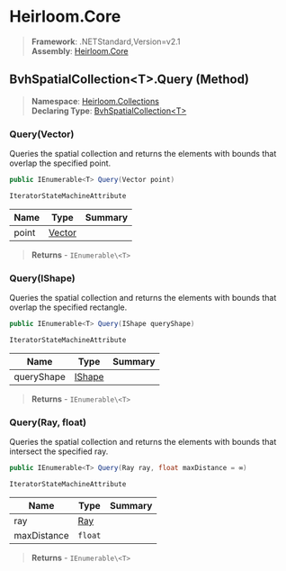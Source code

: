 # Heirloom.Core

> **Framework**: .NETStandard,Version=v2.1  
> **Assembly**: [Heirloom.Core][0]

## BvhSpatialCollection\<T>.Query (Method)

> **Namespace**: [Heirloom.Collections][0]  
> **Declaring Type**: [BvhSpatialCollection\<T>][1]

### Query(Vector)

Queries the spatial collection and returns the elements with bounds that overlap the specified point.

```cs
public IEnumerable<T> Query(Vector point)
```

`IteratorStateMachineAttribute`

| Name  | Type        | Summary |
|-------|-------------|---------|
| point | [Vector][2] |         |

> **Returns** - `IEnumerable\<T>`

### Query(IShape)

Queries the spatial collection and returns the elements with bounds that overlap the specified rectangle.

```cs
public IEnumerable<T> Query(IShape queryShape)
```

`IteratorStateMachineAttribute`

| Name       | Type        | Summary |
|------------|-------------|---------|
| queryShape | [IShape][3] |         |

> **Returns** - `IEnumerable\<T>`

### Query(Ray, float)

Queries the spatial collection and returns the elements with bounds that intersect the specified ray.

```cs
public IEnumerable<T> Query(Ray ray, float maxDistance = ∞)
```

`IteratorStateMachineAttribute`

| Name        | Type     | Summary |
|-------------|----------|---------|
| ray         | [Ray][4] |         |
| maxDistance | `float`  |         |

> **Returns** - `IEnumerable\<T>`

[0]: ../../../Heirloom.Core.md
[1]: ../BvhSpatialCollection[T].md
[2]: ../../Heirloom/Vector.md
[3]: ../../Heirloom.Geometry/IShape.md
[4]: ../../Heirloom.Geometry/Ray.md
